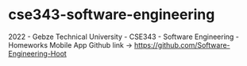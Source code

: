 # cse343-software-engineering
2022 - Gebze Technical University - CSE343 - Software Engineering - Homeworks
Mobile App Github link -> https://github.com/Software-Engineering-Hoot
